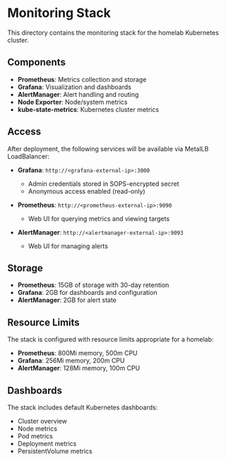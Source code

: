 # Monitoring Stack

This directory contains the monitoring stack for the homelab Kubernetes cluster.

## Components

- **Prometheus**: Metrics collection and storage
- **Grafana**: Visualization and dashboards
- **AlertManager**: Alert handling and routing
- **Node Exporter**: Node/system metrics
- **kube-state-metrics**: Kubernetes cluster metrics

## Access

After deployment, the following services will be available via MetalLB LoadBalancer:

- **Grafana**: `http://<grafana-external-ip>:3000`
  - Admin credentials stored in SOPS-encrypted secret
  - Anonymous access enabled (read-only)

- **Prometheus**: `http://<prometheus-external-ip>:9090`
  - Web UI for querying metrics and viewing targets

- **AlertManager**: `http://<alertmanager-external-ip>:9093`
  - Web UI for managing alerts

## Storage

- **Prometheus**: 15GB of storage with 30-day retention
- **Grafana**: 2GB for dashboards and configuration
- **AlertManager**: 2GB for alert state

## Resource Limits

The stack is configured with resource limits appropriate for a homelab:
- **Prometheus**: 800Mi memory, 500m CPU
- **Grafana**: 256Mi memory, 200m CPU
- **AlertManager**: 128Mi memory, 100m CPU

## Dashboards

The stack includes default Kubernetes dashboards:
- Cluster overview
- Node metrics
- Pod metrics
- Deployment metrics
- PersistentVolume metrics